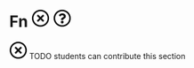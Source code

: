 # Fn ![No](images/no.png)  ![Question](images/question.png)

![No](images/no.png) TODO students can contribute this section


